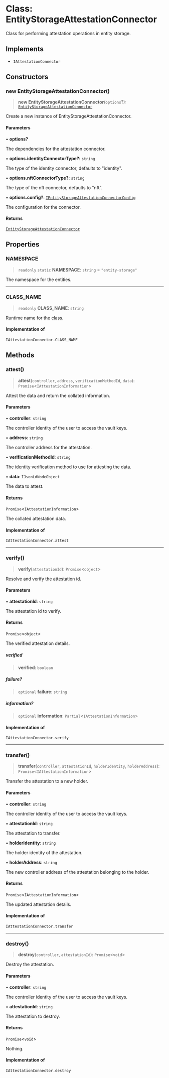 # Class: EntityStorageAttestationConnector

Class for performing attestation operations in entity storage.

## Implements

- `IAttestationConnector`

## Constructors

### new EntityStorageAttestationConnector()

> **new EntityStorageAttestationConnector**(`options`?): [`EntityStorageAttestationConnector`](EntityStorageAttestationConnector.md)

Create a new instance of EntityStorageAttestationConnector.

#### Parameters

• **options?**

The dependencies for the attestation connector.

• **options.identityConnectorType?**: `string`

The type of the identity connector, defaults to "identity".

• **options.nftConnectorType?**: `string`

The type of the nft connector, defaults to "nft".

• **options.config?**: [`IEntityStorageAttestationConnectorConfig`](../interfaces/IEntityStorageAttestationConnectorConfig.md)

The configuration for the connector.

#### Returns

[`EntityStorageAttestationConnector`](EntityStorageAttestationConnector.md)

## Properties

### NAMESPACE

> `readonly` `static` **NAMESPACE**: `string` = `"entity-storage"`

The namespace for the entities.

***

### CLASS\_NAME

> `readonly` **CLASS\_NAME**: `string`

Runtime name for the class.

#### Implementation of

`IAttestationConnector.CLASS_NAME`

## Methods

### attest()

> **attest**(`controller`, `address`, `verificationMethodId`, `data`): `Promise`\<`IAttestationInformation`\>

Attest the data and return the collated information.

#### Parameters

• **controller**: `string`

The controller identity of the user to access the vault keys.

• **address**: `string`

The controller address for the attestation.

• **verificationMethodId**: `string`

The identity verification method to use for attesting the data.

• **data**: `IJsonLdNodeObject`

The data to attest.

#### Returns

`Promise`\<`IAttestationInformation`\>

The collated attestation data.

#### Implementation of

`IAttestationConnector.attest`

***

### verify()

> **verify**(`attestationId`): `Promise`\<`object`\>

Resolve and verify the attestation id.

#### Parameters

• **attestationId**: `string`

The attestation id to verify.

#### Returns

`Promise`\<`object`\>

The verified attestation details.

##### verified

> **verified**: `boolean`

##### failure?

> `optional` **failure**: `string`

##### information?

> `optional` **information**: `Partial`\<`IAttestationInformation`\>

#### Implementation of

`IAttestationConnector.verify`

***

### transfer()

> **transfer**(`controller`, `attestationId`, `holderIdentity`, `holderAddress`): `Promise`\<`IAttestationInformation`\>

Transfer the attestation to a new holder.

#### Parameters

• **controller**: `string`

The controller identity of the user to access the vault keys.

• **attestationId**: `string`

The attestation to transfer.

• **holderIdentity**: `string`

The holder identity of the attestation.

• **holderAddress**: `string`

The new controller address of the attestation belonging to the holder.

#### Returns

`Promise`\<`IAttestationInformation`\>

The updated attestation details.

#### Implementation of

`IAttestationConnector.transfer`

***

### destroy()

> **destroy**(`controller`, `attestationId`): `Promise`\<`void`\>

Destroy the attestation.

#### Parameters

• **controller**: `string`

The controller identity of the user to access the vault keys.

• **attestationId**: `string`

The attestation to destroy.

#### Returns

`Promise`\<`void`\>

Nothing.

#### Implementation of

`IAttestationConnector.destroy`
